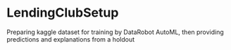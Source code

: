 # LendingClubSetup
Preparing kaggle dataset for training by DataRobot AutoML, then providing predictions and explanations from a holdout
